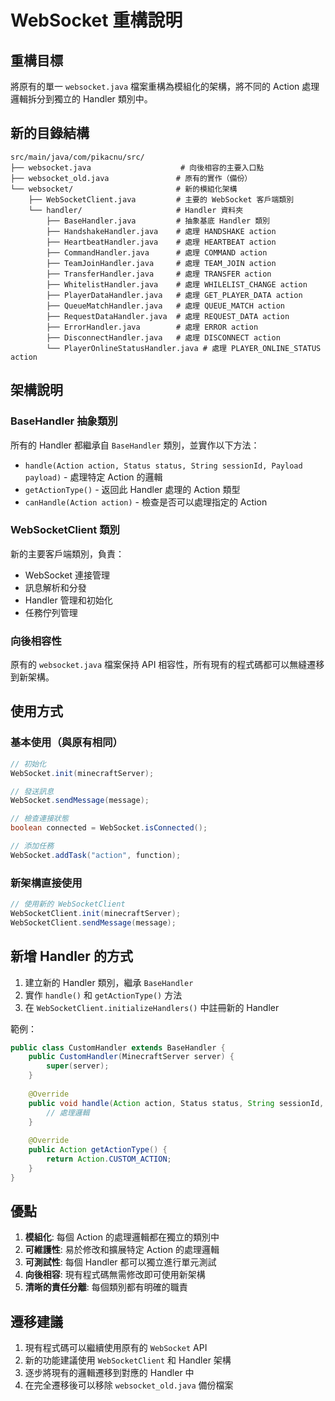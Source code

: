 # WebSocket 重構說明

## 重構目標
將原有的單一 `websocket.java` 檔案重構為模組化的架構，將不同的 Action 處理邏輯拆分到獨立的 Handler 類別中。

## 新的目錄結構

```
src/main/java/com/pikacnu/src/
├── websocket.java                    # 向後相容的主要入口點
├── websocket_old.java               # 原有的實作（備份）
└── websocket/                       # 新的模組化架構
    ├── WebSocketClient.java         # 主要的 WebSocket 客戶端類別
    └── handler/                     # Handler 資料夾
        ├── BaseHandler.java         # 抽象基底 Handler 類別
        ├── HandshakeHandler.java    # 處理 HANDSHAKE action
        ├── HeartbeatHandler.java    # 處理 HEARTBEAT action
        ├── CommandHandler.java      # 處理 COMMAND action
        ├── TeamJoinHandler.java     # 處理 TEAM_JOIN action
        ├── TransferHandler.java     # 處理 TRANSFER action
        ├── WhitelistHandler.java    # 處理 WHILELIST_CHANGE action
        ├── PlayerDataHandler.java   # 處理 GET_PLAYER_DATA action
        ├── QueueMatchHandler.java   # 處理 QUEUE_MATCH action
        ├── RequestDataHandler.java  # 處理 REQUEST_DATA action
        ├── ErrorHandler.java        # 處理 ERROR action
        ├── DisconnectHandler.java   # 處理 DISCONNECT action
        └── PlayerOnlineStatusHandler.java # 處理 PLAYER_ONLINE_STATUS action
```

## 架構說明

### BaseHandler 抽象類別
所有的 Handler 都繼承自 `BaseHandler` 類別，並實作以下方法：
- `handle(Action action, Status status, String sessionId, Payload payload)` - 處理特定 Action 的邏輯
- `getActionType()` - 返回此 Handler 處理的 Action 類型
- `canHandle(Action action)` - 檢查是否可以處理指定的 Action

### WebSocketClient 類別
新的主要客戶端類別，負責：
- WebSocket 連接管理
- 訊息解析和分發
- Handler 管理和初始化
- 任務佇列管理

### 向後相容性
原有的 `websocket.java` 檔案保持 API 相容性，所有現有的程式碼都可以無縫遷移到新架構。

## 使用方式

### 基本使用（與原有相同）
```java
// 初始化
WebSocket.init(minecraftServer);

// 發送訊息
WebSocket.sendMessage(message);

// 檢查連接狀態
boolean connected = WebSocket.isConnected();

// 添加任務
WebSocket.addTask("action", function);
```

### 新架構直接使用
```java
// 使用新的 WebSocketClient
WebSocketClient.init(minecraftServer);
WebSocketClient.sendMessage(message);
```

## 新增 Handler 的方式

1. 建立新的 Handler 類別，繼承 `BaseHandler`
2. 實作 `handle()` 和 `getActionType()` 方法
3. 在 `WebSocketClient.initializeHandlers()` 中註冊新的 Handler

範例：
```java
public class CustomHandler extends BaseHandler {
    public CustomHandler(MinecraftServer server) {
        super(server);
    }
    
    @Override
    public void handle(Action action, Status status, String sessionId, Payload payload) {
        // 處理邏輯
    }
    
    @Override
    public Action getActionType() {
        return Action.CUSTOM_ACTION;
    }
}
```

## 優點

1. **模組化**: 每個 Action 的處理邏輯都在獨立的類別中
2. **可維護性**: 易於修改和擴展特定 Action 的處理邏輯
3. **可測試性**: 每個 Handler 都可以獨立進行單元測試
4. **向後相容**: 現有程式碼無需修改即可使用新架構
5. **清晰的責任分離**: 每個類別都有明確的職責

## 遷移建議

1. 現有程式碼可以繼續使用原有的 `WebSocket` API
2. 新的功能建議使用 `WebSocketClient` 和 Handler 架構
3. 逐步將現有的邏輯遷移到對應的 Handler 中
4. 在完全遷移後可以移除 `websocket_old.java` 備份檔案
